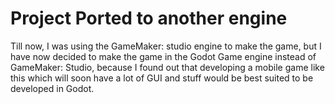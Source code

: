 # Project Ported to another engine
Till now, I was using the GameMaker: studio engine to make the game, but I have now decided to make the game in the Godot Game engine instead of GameMaker: Studio, because I found out that developing a mobile game like this which will soon have a lot of GUI and stuff would be best suited to be developed in Godot.
